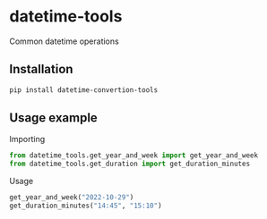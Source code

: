 # datetime-tools

Common datetime operations

## Installation

```BASH
pip install datetime-convertion-tools
```

## Usage example

Importing

```Python
from datetime_tools.get_year_and_week import get_year_and_week
from datetime_tools.get_duration import get_duration_minutes
```

Usage

```Python
get_year_and_week("2022-10-29")
get_duration_minutes("14:45", "15:10")
```

<!--
## Create a new release

example:

```BASH
git tag 0.0.1
git push origin --tags
```

release a patch:

```BASH
poetry version patch
```

then `git commit`, `git push` and

```BASH
git tag 0.0.2
git push origin --tags
```
-->

